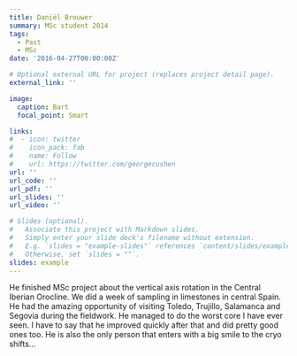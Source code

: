 ```yaml
---
title: Daniël Brouwer
summary: MSc student 2014
tags:
  - Past
  - MSc
date: '2016-04-27T00:00:00Z'

# Optional external URL for project (replaces project detail page).
external_link: ''

image:
  caption: Bart
  focal_point: Smart

links:
#  - icon: twitter
#    icon_pack: fab
#    name: Follow
#    url: https://twitter.com/georgecushen
url: ''
url_code: ''
url_pdf: ''
url_slides: ''
url_video: ''

# Slides (optional).
#   Associate this project with Markdown slides.
#   Simply enter your slide deck's filename without extension.
#   E.g. `slides = "example-slides"` references `content/slides/example-slides.md`.
#   Otherwise, set `slides = ""`.
slides: example
---
```

He finished MSc project about the vertical axis rotation in the Central Iberian Orocline. We did a week of sampling in limestones in central Spain. He had the amazing opportunity of visiting Toledo, Trujillo, Salamanca and Segovia during the fieldwork. He managed to do the worst core I have ever seen. I have to say that he improved quickly after that and did pretty good ones too. He is also the only person that enters with a big smile to the cryo shifts...